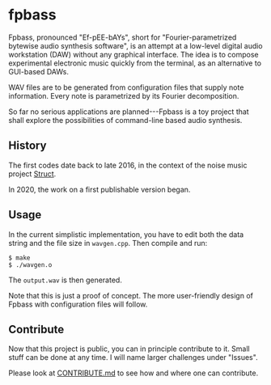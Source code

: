 # fpbass

Fpbass, pronounced "Ef-pEE-bAYs", short for "Fourier-parametrized bytewise audio synthesis software", is an attempt at a low-level digital audio workstation (DAW) without any graphical interface. The idea is to compose experimental electronic music quickly from the terminal, as an alternative to GUI-based DAWs.

WAV files are to be generated from configuration files that supply note information. Every note is parametrized by its Fourier decomposition.

So far no serious applications are planned---Fpbass is a toy project that shall explore the possibilities of command-line based audio synthesis.

## History

The first codes date back to late 2016, in the context of the noise music project [Struct](http://struct.square7.ch/).

In 2020, the work on a first publishable version began.

## Usage

In the current simplistic implementation, you have to edit both the data string and the file size in `wavgen.cpp`. Then compile and run:

    $ make
    $ ./wavgen.o

The `output.wav` is then generated.

Note that this is just a proof of concept. The more user-friendly design of Fpbass with configuration files will follow.

## Contribute

Now that this project is public, you can in principle contribute to it. Small stuff can be done at any time. I will name larger challenges under "Issues".

Please look at [CONTRIBUTE.md](CONTRIBUTE.md) to see how and where one can contribute.
